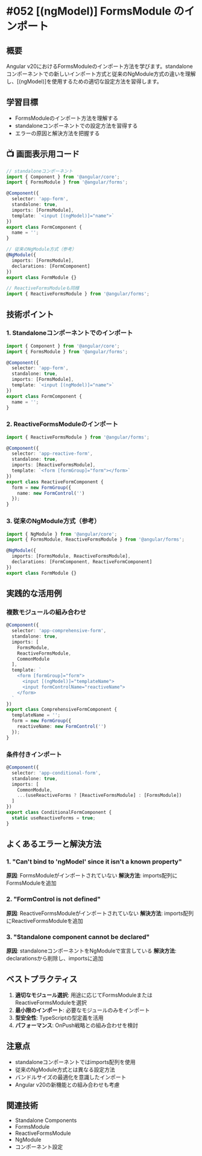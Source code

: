 # #052 [(ngModel)] FormsModule のインポート

## 概要
Angular v20におけるFormsModuleのインポート方法を学びます。standaloneコンポーネントでの新しいインポート方式と従来のNgModule方式の違いを理解し、[(ngModel)]を使用するための適切な設定方法を習得します。

## 学習目標
- FormsModuleのインポート方法を理解する
- standaloneコンポーネントでの設定方法を習得する
- エラーの原因と解決方法を把握する

## 📺 画面表示用コード

```typescript
// standaloneコンポーネント
import { Component } from '@angular/core';
import { FormsModule } from '@angular/forms';

@Component({
  selector: 'app-form',
  standalone: true,
  imports: [FormsModule],
  template: `<input [(ngModel)]="name">`
})
export class FormComponent {
  name = '';
}
```

```typescript
// 従来のNgModule方式（参考）
@NgModule({
  imports: [FormsModule],
  declarations: [FormComponent]
})
export class FormModule {}
```

```typescript
// ReactiveFormsModuleも同様
import { ReactiveFormsModule } from '@angular/forms';
```

## 技術ポイント

### 1. Standaloneコンポーネントでのインポート
```typescript
import { Component } from '@angular/core';
import { FormsModule } from '@angular/forms';

@Component({
  selector: 'app-form',
  standalone: true,
  imports: [FormsModule],
  template: `<input [(ngModel)]="name">`
})
export class FormComponent {
  name = '';
}
```

### 2. ReactiveFormsModuleのインポート
```typescript
import { ReactiveFormsModule } from '@angular/forms';

@Component({
  selector: 'app-reactive-form',
  standalone: true,
  imports: [ReactiveFormsModule],
  template: `<form [formGroup]="form"></form>`
})
export class ReactiveFormComponent {
  form = new FormGroup({
    name: new FormControl('')
  });
}
```

### 3. 従来のNgModule方式（参考）
```typescript
import { NgModule } from '@angular/core';
import { FormsModule, ReactiveFormsModule } from '@angular/forms';

@NgModule({
  imports: [FormsModule, ReactiveFormsModule],
  declarations: [FormComponent, ReactiveFormComponent]
})
export class FormModule {}
```

## 実践的な活用例

### 複数モジュールの組み合わせ
```typescript
@Component({
  selector: 'app-comprehensive-form',
  standalone: true,
  imports: [
    FormsModule,
    ReactiveFormsModule,
    CommonModule
  ],
  template: `
    <form [formGroup]="form">
      <input [(ngModel)]="templateName">
      <input formControlName="reactiveName">
    </form>
  `
})
export class ComprehensiveFormComponent {
  templateName = '';
  form = new FormGroup({
    reactiveName: new FormControl('')
  });
}
```

### 条件付きインポート
```typescript
@Component({
  selector: 'app-conditional-form',
  standalone: true,
  imports: [
    CommonModule,
    ...(useReactiveForms ? [ReactiveFormsModule] : [FormsModule])
  ]
})
export class ConditionalFormComponent {
  static useReactiveForms = true;
}
```

## よくあるエラーと解決方法

### 1. "Can't bind to 'ngModel' since it isn't a known property"
**原因**: FormsModuleがインポートされていない
**解決方法**: imports配列にFormsModuleを追加

### 2. "FormControl is not defined"
**原因**: ReactiveFormsModuleがインポートされていない
**解決方法**: imports配列にReactiveFormsModuleを追加

### 3. "Standalone component cannot be declared"
**原因**: standaloneコンポーネントをNgModuleで宣言している
**解決方法**: declarationsから削除し、importsに追加

## ベストプラクティス

1. **適切なモジュール選択**: 用途に応じてFormsModuleまたはReactiveFormsModuleを選択
2. **最小限のインポート**: 必要なモジュールのみをインポート
3. **型安全性**: TypeScriptの型定義を活用
4. **パフォーマンス**: OnPush戦略との組み合わせを検討

## 注意点

- standaloneコンポーネントではimports配列を使用
- 従来のNgModule方式とは異なる設定方法
- バンドルサイズの最適化を意識したインポート
- Angular v20の新機能との組み合わせも考慮

## 関連技術
- Standalone Components
- FormsModule
- ReactiveFormsModule
- NgModule
- コンポーネント設定
